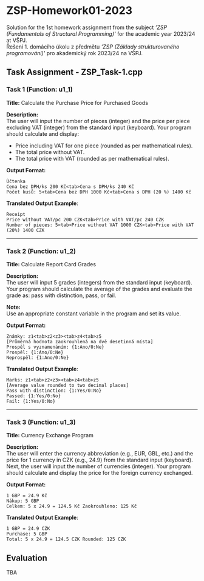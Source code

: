 # ZSP-Homework01-2023

Solution for the 1st homework assignment from the subject _'ZSP (Fundamentals of Structural Programming)'_ for the academic year 2023/24 at VŠPJ. \
Řešení 1. domácího úkolu z předmětu _'ZSP (Základy strukturovaného programování)'_ pro akademický rok 2023/24 na VŠPJ.

## **Task Assignment - ZSP_Task-1.cpp**

### Task 1 (Function: u1_1)

**Title:** Calculate the Purchase Price for Purchased Goods

**Description:**  
The user will input the number of pieces (integer) and the price per piece excluding VAT (integer) from the standard input (keyboard). Your program should calculate and display:

- Price including VAT for one piece (rounded as per mathematical rules).
- The total price without VAT.
- The total price with VAT (rounded as per mathematical rules).

**Output Format:**

```
Účtenka
Cena bez DPH/ks 200 Kč<tab>Cena s DPH/ks 240 Kč
Počet kusů: 5<tab>Cena bez DPH 1000 Kč<tab>Cena s DPH (20 %) 1400 Kč
```

**Translated Output Example**:

```
Receipt
Price without VAT/pc 200 CZK<tab>Price with VAT/pc 240 CZK
Number of pieces: 5<tab>Price without VAT 1000 CZK<tab>Price with VAT (20%) 1400 CZK
```

---

### Task 2 (Function: u1_2)

**Title:** Calculate Report Card Grades

**Description:**  
The user will input 5 grades (integers) from the standard input (keyboard). Your program should calculate the average of the grades and evaluate the grade as: pass with distinction, pass, or fail.

**Note:**  
Use an appropriate constant variable in the program and set its value.

**Output Format:**

```
Známky: z1<tab>z2<z3><tab>z4<tab>z5
[Průměrná hodnota zaokrouhlená na dvě desetinná místa]
Prospěl s vyznamenáním: {1:Ano/0:Ne}
Prospěl: {1:Ano/0:Ne}
Neprospěl: {1:Ano/0:Ne}
```

**Translated Output Example**:

```
Marks: z1<tab>z2<z3><tab>z4<tab>z5
[Average value rounded to two decimal places]
Pass with distinction: {1:Yes/0:No}
Passed: {1:Yes/0:No}
Fail: {1:Yes/0:No}
```

---

### Task 3 (Function: u1_3)

**Title:** Currency Exchange Program

**Description:**  
The user will enter the currency abbreviation (e.g., EUR, GBL, etc.) and the price for 1 currency in CZK (e.g., 24.9) from the standard input (keyboard). Next, the user will input the number of currencies (integer). Your program should calculate and display the price for the foreign currency exchanged.

**Output Format:**

```
1 GBP = 24.9 Kč
Nákup: 5 GBP
Celkem: 5 x 24.9 = 124.5 Kč Zaokrouhleno: 125 Kč
```

**Translated Output Example**:

```
1 GBP = 24.9 CZK
Purchase: 5 GBP
Total: 5 x 24.9 = 124.5 CZK Rounded: 125 CZK
```

## Evaluation

TBA
